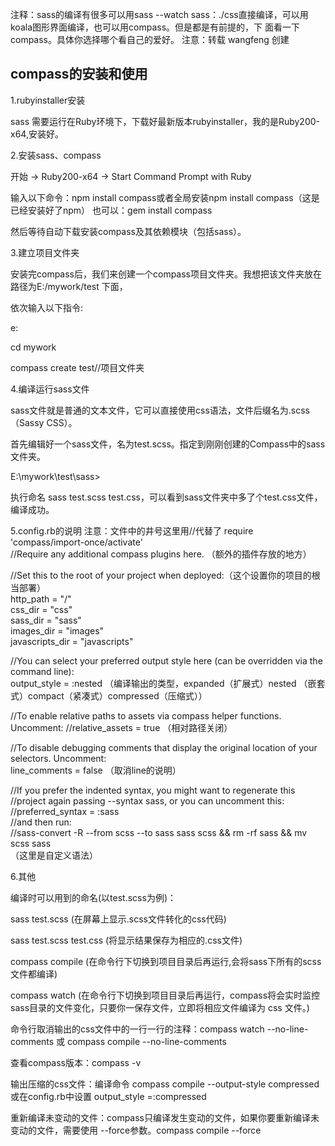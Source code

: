 注释：sass的编译有很多可以用sass --watch sass：./css直接编译，可以用koala图形界面编译，也可以用compass。但是都是有前提的，下
面看一下compass。具体你选择哪个看自己的爱好。
注意：转载 wangfeng 创建
<h2>compass的安装和使用</h2>
1.rubyinstaller安装

sass 需要运行在Ruby环境下，下载好最新版本rubyinstaller，我的是Ruby200-x64,安装好。

2.安装sass、compass

开始 -> Ruby200-x64 ->  Start Command Prompt with Ruby

输入以下命令：npm install compass或者全局安装npm install compass（这是已经安装好了npm）
也可以：gem install compass

然后等待自动下载安装compass及其依赖模块（包括sass）。



3.建立项目文件夹

安装完compass后，我们来创建一个compass项目文件夹。我想把该文件夹放在 路径为E:/mywork/test 下面，

依次输入以下指令:

e:                              

cd mywork                 

compass create test//项目文件夹



4.编译运行sass文件

sass文件就是普通的文本文件，它可以直接使用css语法，文件后缀名为.scss（Sassy CSS）。

首先编辑好一个sass文件，名为test.scss。指定到刚刚创建的Compass中的sass文件夹。



E:\mywork\test\sass>

执行命名 sass test.scss test.css，可以看到sass文件夹中多了个test.css文件，编译成功。


5.config.rb的说明
注意：文件中的井号这里用//代替了
require 'compass/import-once/activate'                  
//Require any additional compass plugins here. （额外的插件存放的地方）                         

//Set this to the root of your project when deployed:（这个设置你的项目的根当部署）                   
http_path = "/"                               
css_dir = "css"                           
sass_dir = "sass"                                 
images_dir = "images"                                 
javascripts_dir = "javascripts"                                         
                                                          
//You can select your preferred output style here (can be overridden via the command line):                                 
output_style = :nested   （编译输出的类型，expanded（扩展式）nested （嵌套式）compact（紧凑式）compressed（压缩式））
                          
//To enable relative paths to assets via compass helper functions. Uncomment:                                               //relative_assets = true （相对路径关闭）                                                                      
                                        
//To disable debugging comments that display the original location of your selectors. Uncomment:                            
line_comments = false （取消line的说明）                              


//If you prefer the indented syntax, you might want to regenerate this                          
//project again passing --syntax sass, or you can uncomment this:                             
//preferred_syntax = :sass                                
//and then run:                               
//sass-convert -R --from scss --to sass sass scss && rm -rf sass && mv scss sass                                
（这里是自定义语法）                                      

6.其他

编译时可以用到的命名(以test.scss为例)：

sass test.scss     (在屏幕上显示.scss文件转化的css代码)

sass test.scss test.css (将显示结果保存为相应的.css文件)

compass compile (在命令行下切换到项目目录后再运行,会将sass下所有的scss文件都编译)

compass watch (在命令行下切换到项目目录后再运行，compass将会实时监控 sass目录的文件变化，只要你一保存文件，立即将相应文件编译为 css 文件。)

命令行取消输出的css文件中的一行一行的注释：compass watch --no-line-comments 或 compass compile --no-line-comments

查看compass版本：compass -v

输出压缩的css文件：编译命令 compass compile --output-style compressed 或在config.rb中设置 output_style =:compressed

重新编译未变动的文件：compass只编译发生变动的文件，如果你要重新编译未变动的文件，需要使用 --force参数。compass compile --force
